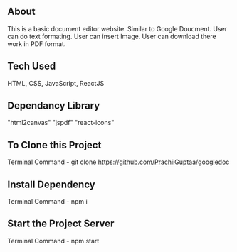 ## About

This is a basic document editor website. Similar to Google Doucment. User can do text formating. User can insert Image. User can download there work in PDF format.

## Tech Used

HTML, CSS, JavaScript, ReactJS

## Dependancy Library

"html2canvas" "jspdf" "react-icons"

## To Clone this Project
Terminal Command - git clone https://github.com/PrachiiGuptaa/googledoc

## Install Dependency
Terminal Command - npm i

## Start the Project Server
Terminal Command - npm start
